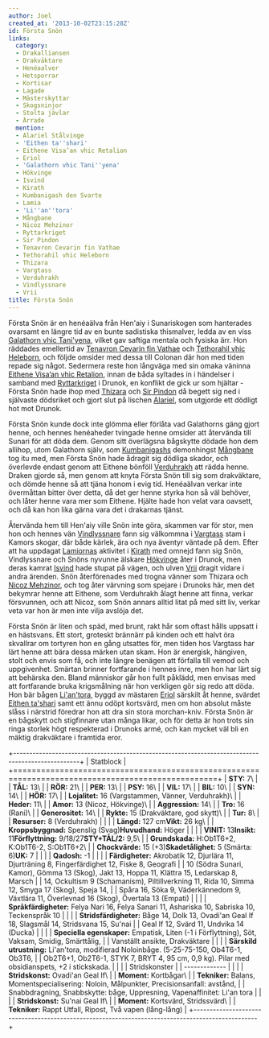 ```yaml
---
author: Joel
created_at: '2013-10-02T23:15:28Z'
id: Första Snön
links:
  category:
  - Drakalliansen
  - Drakväktare
  - Henéaalver
  - Hetsporrar
  - Kortisar
  - Lagade
  - Mästerskyttar
  - Skogsninjor
  - Stolta jävlar
  - Ärrade
  mention:
  - Alariel Stålvinge
  - 'Eithen ta''shari'
  - Eithene Visa’an vhic Retalion
  - Eriol
  - 'Galathorn vhic Tani''yena'
  - Hökvinge
  - Isvind
  - Kirath
  - Kumbanigash den Svarte
  - Lamia
  - 'Li''an''tora'
  - Mångbane
  - Nicoz Mehzinor
  - Ryttarkriget
  - Sir Pindon
  - Tenavron Cevarin fin Vathae
  - Tethorahil vhic Heleborn
  - Thizara
  - Vargtass
  - Verduhrakh
  - Vindlyssnare
  - Vrii
title: Första Snön
---
```


Första Snön är en henéaälva från Hen'aiy i Sunariskogen som hanterades ovarsamt en längre tid av en
bunte sadistiska thismalver, ledda av en viss [Galathorn vhic Tani'yena], vilket gav saftiga mentala
och fysiska ärr. Hon räddades emellertid av [Tenavron Cevarin fin Vathae] och [Tethorahil vhic
Heleborn], och följde omsider med dessa till Colonan där hon med tiden repade sig något. Sedermera
reste hon långväga med sin omaka väninna [Eithene Visa’an vhic Retalion], innan de båda syltades in
i händelser i samband med [Ryttarkriget] i Drunok, en konflikt de gick ur som hjältar - Första Snön
hade ihop med [Thizara] och [Sir Pindon] då begett sig ned i självaste dödsriket och gjort slut på
lischen [Alariel], som utgjorde ett dödligt hot mot Drunok.

Första Snön kunde dock inte glömma eller förlåta vad Galathorns gäng gjort henne, och hennes
henéaheder tvingade henne omsider att återvända till Sunari för att döda dem. Genom sitt överlägsna
bågskytte dödade hon dem allihop, utom Galathorn själv, som [Kumbanigashs] demonhingst [Mångbane]
tog itu med, men Första Snön hade ådragit sig dödliga skador, och överlevde endast genom att Eithene
bönföll [Verduhrakh] att rädda henne. Draken gjorde så, men genom att knyta Första Snön till sig som
drakväktare, och dömde henne så att tjäna honom i evig tid. Henéaälvan verkar inte övermåttan bitter
över detta, då det ger henne styrka hon så väl behöver, och låter henne vara mer som Eithene. Hjälte
hade hon velat vara oavsett, och då kan hon lika gärna vara det i drakarnas tjänst.

Återvända hem till Hen'aiy ville Snön inte göra, skammen var för stor, men hon och hennes vän
[Vindlyssnare] fann sig välkommna i [Vargtass] stam i Kamors skogar, där både kärlek, ära och nya
äventyr väntade på dem. Efter att ha uppdagat [Lamiornas] aktivitet i [Kirath] med omnejd fann sig
Snön, Vindlyssnare och Snöns nyvunne älskare [Hökvinge] åter i Drunok, men deras kamrat [Isvind]
hade stupat på vägen, och ulven [Vrii] dragit vidare i andra ärenden. Snön återförenades med trogna
vänner som Thizara och [Nicoz Mehzinor], och tog åter värvning som spejare i Drunoks här, men det
bekymrar henne att Eithene, som Verduhrakh ålagt henne att finna, verkar försvunnen, och att Nicoz,
som Snön annars alltid litat på med sitt liv, verkar veta var hon är men inte vilja avslöja det.

Första Snön är liten och späd, med brunt, rakt hår som oftast hålls uppsatt i en hästsvans. Ett
stort, groteskt brännärr på kinden och ett halvt öra skvallrar om tortyren hon en gång utsattes för,
men tiden hos Vargtass har lärt henne att bära dessa märken utan skam. Hon är energisk, hängiven,
stolt och envis som få, och inte längre benägen att förfalla till vemod och uppgivenhet. Smärtan
brinner fortfarande i hennes inre, men hon har lärt sig att behärska den. Bland människor går hon
fullt påklädd, men envisas med att fortfarande bruka krigsmålning när hon verkligen gör sig redo att
döda. Hon bär bågen [Li'an'tora], byggd av mästaren [Eriol] särskilt åt henne, svärdet [Eithen
ta'shari] samt ett ännu odöpt kortsvärd, men om hon absolut måste slåss i närstrid föredrar hon att
dra sin stora morchan-kniv. Första Snön är en bågskytt och stigfinnare utan många likar, och för
detta är hon trots sin ringa storlek högt respekterad i Drunoks armé, och kan mycket väl bli en
mäktig drakväktare i framtida eror.

+--------------------------------------------------------------------------------------------------+
| Statblock                                                                                        |
+==================================================================================================+
| **STY:** 7\                                                                                      |
| **TÅL:** 13\                                                                                     |
| **RÖR:** 21\                                                                                     |
| **PER:** 13\                                                                                     |
| **PSY:** 16\                                                                                     |
| **VIL:** 17\                                                                                     |
| **BIL:** 10\                                                                                     |
| **SYN:** 14\                                                                                     |
| **HÖR:** 17\                                                                                     |
| **Lojalitet:** 16 (Vargstammen, Vänner, Verduhrakh)\                                             |
| **Heder:** 11\                                                                                   |
| **Amor:** 13 (Nicoz, Hökvinge)\                                                                  |
| **Aggression:** 14\                                                                              |
| **Tro:** 16 (Rani)\                                                                              |
| **Generositet:** 14\                                                                             |
| **Rykte:** 15 (Drakväktare, god skytt)\                                                          |
| **Tur:** 8\                                                                                      |
| **Resurser:** 8 (Verduhrakh)                                                                     |
|                                                                                                  |
| **Längd:** 127 cm**Vikt:** 26 kg\                                                                |
| **Kroppsbyggnad:** Spenslig (Svag)**Huvudhand:** Höger                                           |
|                                                                                                  |
| **VINIT:** 13**Insikt:** 11**Förflyttning:** 9/18/27**STY+TÅL/2:** 9,5\                          |
| **Grundskada:** H:Ob1T6+2, K:Ob1T6-2, S:Ob1T6+2\                                                 |
| **Chockvärde:** 15 (+3)**Skadetålighet:** 5 (Smärta: 6)**UK:** 7                                 |
|                                                                                                  |
| **Qadosh:** -1                                                                                   |
|                                                                                                  |
| **Färdigheter:** Akrobatik 12, Djurlära 11, Djurträning 8, Fingerfärdighet 12, Fiske 8, Geografi |
| 10 (Södra Sunari, Kamor), Gömma 13 (Skog), Jakt 13, Hoppa 11, Klättra 15, Ledarskap 8, Marsch    |
| 14, Ockultism 9 (Schamanism), Piltillverkning 11, Rida 10, Simma 12, Smyga 17 (Skog), Speja 14,  |
| Spåra 16, Söka 9, Väderkännedom 9, Växtlära 11, Överlevnad 16 (Skog), Övertala 13 (Empati)       |
|                                                                                                  |
| **Språkfärdigheter:** Felya Nari 16, Felya Sanari 11, Ashariska 10, Sabriska 10, Teckenspråk 10  |
|                                                                                                  |
| **Stridsfärdigheter:** Båge 14, Dolk 13, Ovadi'an Geal If 18, Slagsmål 14, Stridsvana 15, Su'nai |
| Geal If 12, Svärd 11, Undvika 14 (Ducka)                                                         |
|                                                                                                  |
| **Speciella egenskaper:** Empatisk, Liten (-1 i Förflyttning), Söt, Vaksam, Smidig, Smärttålig,  |
| Vanställt ansikte, Drakväktare                                                                   |
|                                                                                                  |
| **Särskild utrustning:** Li'an'tora, modifierad Noloinbåge. (5-25-75-150, Ob4T6-1, Ob3T6,        |
| Ob2T6+1, Ob2T6-1, STYK 7, BRYT 4, 95 cm, 0,9 kg). Pilar med obsidianspets, +2 i stickskada.      |
|                                                                                                  |
| Stridskonster                                                                                    |
| -------------                                                                                    |
|                                                                                                  |
| **Stridskonst:** Ovadi'an Geal If\                                                               |
| **Moment:** Kortbågar\                                                                           |
| **Tekniker:** Balans, Momentspecialisering: Noloin, Målpunkter, Precisionsanfall: avstånd,       |
| Snabbdragning, Snabbskytte: båge, Uppresning, Vapenaffinitet: Li'an tora                         |
|                                                                                                  |
| **Stridskonst:** Su'nai Geal If\                                                                 |
| **Moment:** Kortsvärd, Stridssvärd\                                                              |
| **Tekniker:** Rappt Utfall, Ripost, Två vapen (lång-lång)                                        |
+--------------------------------------------------------------------------------------------------+

  [Galathorn vhic Tani'yena]: Galathorn_vhic_Taniyena
  [Tenavron Cevarin fin Vathae]: Tenavron_Cevarin_fin_Vathae
  [Tethorahil vhic Heleborn]: Tethorahil_vhic_Heleborn
  [Eithene Visa’an vhic Retalion]: Eithene_Visaan_vhic_Retalion
  [Ryttarkriget]: Ryttarkriget
  [Thizara]: Thizara
  [Sir Pindon]: Sir_Pindon
  [Alariel]: Alariel_Stålvinge
  [Kumbanigashs]: Kumbanigash_den_Svarte
  [Mångbane]: Mångbane
  [Verduhrakh]: Verduhrakh
  [Vindlyssnare]: Vindlyssnare
  [Vargtass]: Vargtass
  [Lamiornas]: Lamia
  [Kirath]: Kirath
  [Hökvinge]: Hökvinge
  [Isvind]: Isvind
  [Vrii]: Vrii
  [Nicoz Mehzinor]: Nicoz_Mehzinor
  [Li'an'tora]: Liantora
  [Eriol]: Eriol
  [Eithen ta'shari]: Eithen_tashari